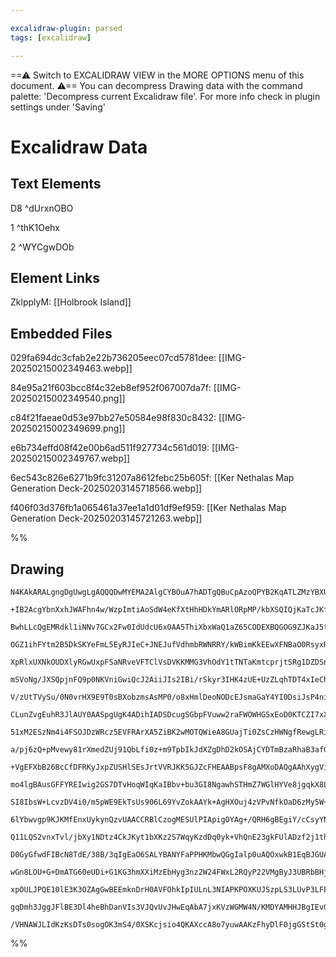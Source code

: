 ```yaml
---

excalidraw-plugin: parsed
tags: [excalidraw]

---
```

==⚠  Switch to EXCALIDRAW VIEW in the MORE OPTIONS menu of this document. ⚠== You can decompress Drawing data with the command palette: 'Decompress current Excalidraw file'. For more info check in plugin settings under 'Saving'


# Excalidraw Data

## Text Elements
D8 ^dUrxnOBO

1 ^thK1Oehx

2 ^WYCgwDOb

## Element Links
ZklpplyM: [[Holbrook Island]]

## Embedded Files
029fa694dc3cfab2e22b736205eec07cd5781dee: [[IMG-20250215002349463.webp]]

84e95a21f603bcc8f4c32eb8ef952f067007da7f: [[IMG-20250215002349540.png]]

c84f21faeae0d53e97bb27e50584e98f830c8432: [[IMG-20250215002349699.png]]

e6b734effd08f42e00b6ad511f927734c561d019: [[IMG-20250215002349767.webp]]

6ec543c826e6271b9fc31207a8612febc25b605f: [[Ker Nethalas Map Generation Deck-20250203145718566.webp]]

f406f03d376fb1a065461a37ee1a1d01df9ef959: [[Ker Nethalas Map Generation Deck-20250203145721263.webp]]

%%
## Drawing
```compressed-json
N4KAkARALgngDgUwgLgAQQQDwMYEMA2AlgCYBOuA7hADTgQBuCpAzoQPYB2KqATLZMzYBXUtiRoIACyhQ4zZAHoFAc0JRJQgEYA6bGwC2CgF7N6hbEcK4OCtptbErHALRY8RMpWdx8Q1TdIEfARcZgRmBShcZQUebQAObQBmGjoghH0EDihmbgBtcDBQMBKIEm4IAE1SeJ5JAFUABQAVVJLIWEQKwn1opH5SzG5nADZ4xIBWAE4JgAYR2fikpJGp

+IB2AcgYbnXxhJWAFhn4w/WzpImtiAoSdW4eKfXtHhHDkYmARlORpMP/kbXSQIQjKaTcJKfZ4TJLxCYw/6HT5TWava7WZTBbiza7MKCkNgAawQAGE2Pg2KQKvjrMw4LhAtk2qVNLhsITlAShBxiGSKVSJDSOHSGVkoMzIAAzQj4fAAZVgWIkkjZGkCEogeIJxIA6ndJNxPrj8USEAqYEr0IIPBquWCOOFcmgjYVIGx6dg1DtnbMca6IFyeQ7mE7U

BwhLLcQgEMRdkl1iNNv7GCx2Fw0IdUdcU6xOAA5ThiXbxWaQ1aZ65CODEXBQGOG9ZJKaJ5tPCY8JLXQjMAAi6TrsbQkoIYWunOEcAAksRQ3kALrXTTCHkAUWCmWys4X/qIHEJ3HDkZ3bHZ9bQ+KECGu0uC04qkszI0lpeI8afmk+uHmE3en/j0c/T5iFmIDJSmBAwOmDVmHccRUAKdowBdRDPldbd2jKHksAqAAtIZrmwAk4G4YoMKGNAeBLA5YV

OGZ1ihFYtm2B5DkSKYeFmL5EyRJIeC+JNEJufVdhmbRWNRRY/kWBimKkEEwXFNBaO0RsyxRT4Rg+S5ZI4WsRAIPViHuZ1lniHS9PIfAAAl5PBEzYVdABfQpHIGUjIHKCQkh1dYAEdKEnAAZDVOjgspemUfp/XI1BRnmZJFh+EYoShCYzP9b1UEhKYVN+T5DleEZHjGdKMNuIyDTQOY/Qw4FQTs1AzlmbRvgWeI2rWJ5StKDFLRq0otVNPlKWpchh

XpRlxUXNkOUDXlyRGwUxpFSaNRveVFTClVsDVKKMMG3VhOdY1tTNTaKmtcprjtSRg1DZDSndNkvUNX1ruXYg7oPCN8CjM9UFqCYBNKHM0whKZDmzJhcw4AsOCLNBzkbQ4Vkoytq1rf6GObdYpihX4Zi7Xt+3+4d8FHf1xyract0XD61wyMVaZ3Qg92+o8MIpU9B1QC8r39G8EDvCQRgQbAfySbBalFor6M0KZJWwSEOPWXB2s+HhJQQTRsD4zQFg

mSVoNg/JXSQpjnFQ9p0NKVniGwiQcJ2AiiJIs2IBi/rSkyr3IHK4zUE+UzZLqhTDT4xIeChZtfgTCZNOB0pdKgfT8EMgOg9hcyU8smz6sUwPTKcly3P9Tz0FmEl9HqIQyHoEL4DCno+g1GK4omBJM0+UtxNOZFrkyy2qPWHgCs+aZMzmNZrn9yrUGqoFbILhf/V6uCvc1E1iWGgV0CFFaxQ1Vl2Spnkd9G2kJsP68ZQ2i0ttVEQ9oGreEHTueHoE

V/zUtTVySu/0N0vrHX9E9T0sBXobzmsAsMP0/o8xHmlDeoNODcEJsmaGaY4YI0DsiJsP4niQ39FWGsA4GxNgWJxWYKJ1iJzKMTYIZChwjn5hhKmU4Zz5BtpAJc3JiAMw3DkLh1xdz7jQIeX6x5ubcD5jfW8PMMAjE0MjCCkpgLxAfDwBAvp9a4GIF8T4YEeC0L+OLZKwFkTGwIHBBC7RP5ITQl2LCMUIA4SMGtcgmRhawI5i/PSoYICIB5KzZQGp

CLunZvgEuhR3JlAUY0AASpgUgK4ADihIADSDcugSGbpFVuww2raFWOWHGSxEoD0KTCZI7xXi0N9MiGEM8jrzzev6UODUV4YTXtiE6Q0Fq72gMtK+TJponzmufJal9RSjIFrfH+D8dpP2gq/d+ho+nEgWRdf+sZ3p+Fuo6dZoCPQvR9FAj6MCJHwIbOsK4GDUyoLQNPe5MNsFwWSt3VERVATEIxkwwOjYZhTCeEkEC8YiZ9kYaTFhY4uQcOZhhXhq

51xM2ESzNm4i4FSOJDzWRcz5EVFRArXA5ZiBK2wMOTQWieA8GUajTi0ZsCzHWNgfRewgLRisZaWxJR7FWxKNwzC9sXFfg8bgLxPMrn+jxP4ioQTHAcFCS7CJmLZTRJKLE8urjCT4DgD4GAABZbJTcIrP0gG3JszVkTzFBecf4cI+KVLQM4FGzwaWZibEiFGxwPjNIqtwD4CRbmHGmPCcYHZWKL3zgGjuGwfyhrSrUP43VIA9LQBvA6pIBkX3GjMq

a/pj6zQ+pMvewy81rXmedZUj91QbLfi0z+m9TpbIkJdXZgDhD2kOSAjCYDTmBzaRhaB3afGSP2tGBBkkoYPPTIHY407XmFjguPX44wxg/IwiQzGPNsaUKDhxJpZcGEIH+WTCmbC4U0zRYi+mKLNzXtKKIioeQ8hWXJJoAkRJUCTmYPgawxA5xzg1FzHFMjSCXjkULBRpwEAzFwFHSUCwkg6ylg+JWWjNDxAgjMTW8x1i+nWDWdYRtcQmzQDy82Zt

+VgEFXbB26BcCfDFRKyJxpZUSHlSEsJrtVVRJKK5GJZcFHEAABpsF8gAMXoDAQgAAhXygViBWQybgCTRhfKYCMEIY13RTUFOdWlQ4CQgbxtjvhqYnYMpxjYpRUszLNKLHbH6gOFntBfGoZCWhQN5j5SjWHZ07ZtDMtRCsaYrwOyNnRIqvqdaS1DOmatMZRa+Fxf3iM/NGF1otvQNtXaKzTprJ7S/ZtVarQ7NtJ2g5IYjm9pORAs5eygwjqleO/6F

mo4lgBAusGFFYREIwig2GS7DTvHoqWIqKaIBbv+bu3GI8NgawhSTHmZ7WGlHYVe8jgqkX8LvUIrbIjWZiNHSIk8oHmHkzW1KGUUGKhS0OJKBDuAQjaP0UkWD6xNBUvWAgOYhnYMaPKfd3iXKbFUaYtR2jziKjweY7d3jbGU4BM44q7jKrR3qqKEJioxB6ikEwBwAA8rJwnOnBRYAy4MYYP5PhiXakg6YENZgFSdbFdicQzjj3mFHJE7YpjObnnCF

SI8IbsW+LcvzDV4i0/m5pWE9EkTsUs906L69YvZokAAYk+AgHXOuj4zVPvNfkOaD6zMy5W++2ybR1sK7wOt2W/4247fsmBja+31YHRvDbnCDsC08fDk7ZdocSFwCkRrn1mtYtawgvGHwu6TcG2gu5A3MH5mGwFkCty8bPIwt2SFJ7oWXbpnwgRqK/ebr+VjQFjPmz5XoodjFQfOZnf+nijCdZMAFwgD2eItpKDNApxUXva1OBQDlIQIwcF6JBbGB

6lYbwvgp9KJKMfEnxUykynQzvUAACCRBlCzogMESUlPIApigOYAg+/QRH6gBEgiY/cCsyYN4lrj1SCglZgQQfXfh99/RCEHvwSXCEnzgnb0fRfzzn80DhagmEx01QUXUAyU+EJwQEkHwn9FCmpCH2uAtQhm0GbAKm9RhEoiDjoUHhGCC3bATBRnhGMUkkm1nm4FYmKQoS+Q+V4ml0lwLg1lp1qCDk4m7iRFeAhii0xDV2lVfji0120UhEhAN3GWL

Q11LQS2vnxTvl/jbXy1NDtz4CkJKyt1bXKz2S7WqyKzdDq0yk+VhQnE23gkFUlADzf2j1thDwYwmAqz4UuVcIEAnV2DoObEhETzT1nW+H5xeSwQz1QHUjeHiHYg3VtmPVPRhQLVvUZnvQr1KGm2r3YM4ml2MUbSfQR2xTb3Ayu2gCHwkCY2ugHyqPQBqIFjHwnynzQWag7BLFLD2EkjOESKlDXw33wEyj6MqK7xv0PwqBPzPwYCYEv3cHGLvwf39

D0GyGfwdFIBcN8TdE/38B/3qIgEaO6SALYBANYFaPPHKMbwQGgIalp0uAQOxwkB1EqBJGUAoB7EJ00DJz3lwOimp1+GSATDm1qHiJMVZ3iOamZ2oXwxpWlyBIFwhESFYhHkhHtXjFdR4LQSoNhBp3+GoT7gs3EJiwMP6RNy1zkKDkOJZENwmRUPi1zUSw0Md20NtxaX0P2m/lKydwASHUqzd2uA92sMHXW0vV9wcOvGcMlV8KFXowgBJS8Ka3MOb

wGn8LOU+G+DmATG60eUDi+G1KG3hmXXiMzEbHyg3nz2W24FWxL2RQyP22VMgByJ3UBRbBHjeD+Eb2O3f0gBAyL3PVKB3wqB4H7woF/272DOvGaLAN2DuJjlLEKgITSkjOyHX30E3wDWuB3wWMmIgmmIvyv3wGzMFCWIwhWKiBfw2KlK2IgEpC/10nwDDKDI1FwGONOOjIuIg3RWuKXkNGSHgP43AHQjlL1QVExjdgDOBEyBxwZH3AGAYEIAQAoFk

xpOULJPQE10lE3K3OZAgGwBEEmknDrH0AVFOhkIpIULnL3NIAPKPOXKUJSzpLS3LUvP3LFEPIyAk0ty0JMMKF3NfOyHfOPNWTZJfOvLfKPJPNNGZJ/NKCvJvIyAST5JHQej/LAoAqPMJysMgVAvgv0AkwGLTKGIzN/LgvAo/KjPOKykSNQtwrDKLPQCmJ3NIvQoyFHNID32vLYAoGBD0VYxIv/KgEApXB5F304u4pCAUQZAJCoBwrIv0FEukuaEb

gqDmh3JggJFlBE3Dl4heBhDanVIs3VJQvUvJHwEqAbA7jxKVzWGMW4N/KMDYAMHHJBgIEvGxFyh/BHkxxorksQu8JHQDA+h3M5BIBaLgg4jnJCuIAVAQGIiqkis/2IANTYHtmEtwE0GCBW1SJFJIBLViVk3JAUVIGUFZAAAoo5NheAoRqAqrKrmoJgABKDUEA5QCMBkFSkq3Acq0FGqjsHEXgHq1Aeqpq7y5i8fV+TCy/TgUMd/CAJw8VBAEArCT

/VHNAWJLIdKzKsDTs0sogOK3mS4/0XSKcjsio4QKAXccA8o7yuwAAKzFhyDlF0jgGStSt0gyr9LWzlOwEv0YGaEcvwGco6GUtbXSB+rBgIiEDxAMCUpyQdOP1byyuLx3FCD33Br+oBsiRcnAAE2u2CFDGAGckciAA===
```
%%
